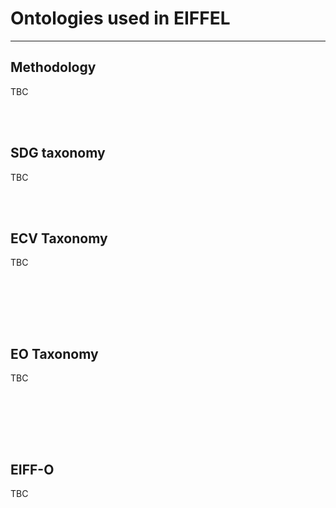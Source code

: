 # Ontologies used in EIFFEL



---

## Methodology
<div align="justify">

TBC 
</div>
<br/><br/>


## SDG taxonomy
<div align="justify">

TBC


<br/><br/>

</div>


## ECV Taxonomy
<div align="justify">
   
TBC 


<br/><br/>

</div>   


<br/><br/>

</div>



## EO Taxonomy
<div align="justify">
   
TBC 


<br/><br/>

</div>   


<br/><br/>

</div> 


## EIFF-O
<div align="justify">
   
TBC 


<br/><br/>

</div>   


<br/><br/>

</div> 
